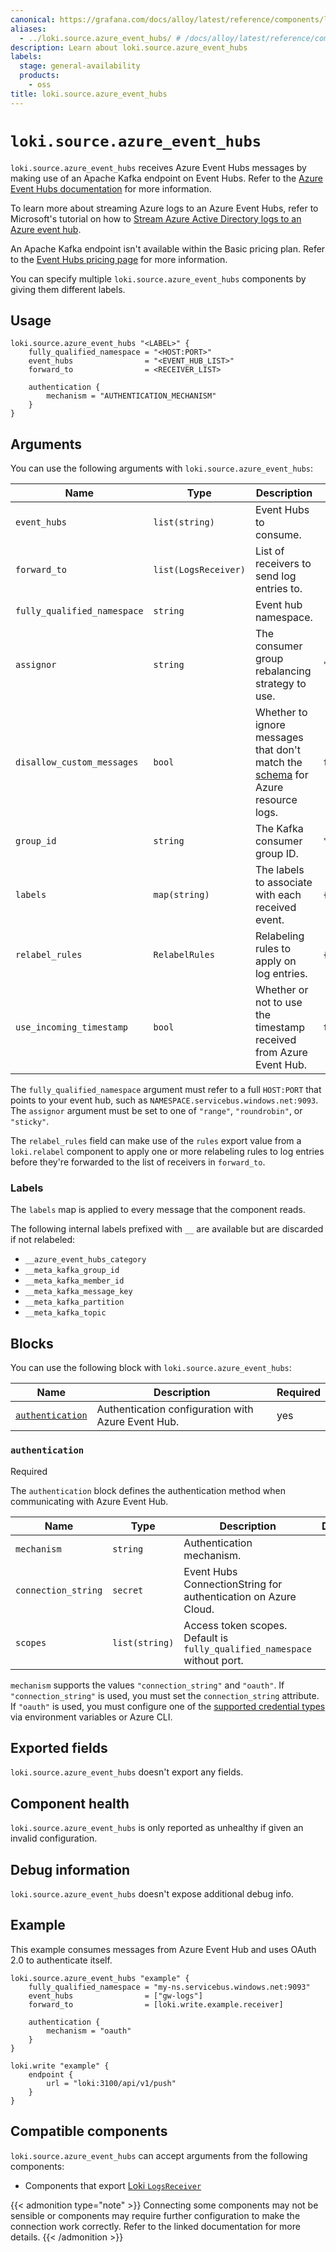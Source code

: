 ```yaml
---
canonical: https://grafana.com/docs/alloy/latest/reference/components/loki/loki.source.azure_event_hubs/
aliases:
  - ../loki.source.azure_event_hubs/ # /docs/alloy/latest/reference/components/loki.source.azure_event_hubs/
description: Learn about loki.source.azure_event_hubs
labels:
  stage: general-availability
  products:
    - oss
title: loki.source.azure_event_hubs
---
```


# `loki.source.azure_event_hubs`

`loki.source.azure_event_hubs` receives Azure Event Hubs messages by making use of an Apache Kafka endpoint on Event Hubs.
Refer to the [Azure Event Hubs documentation](https://learn.microsoft.com/en-us/azure/event-hubs/azure-event-hubs-kafka-overview) for more information.

To learn more about streaming Azure logs to an Azure Event Hubs, refer to
Microsoft's tutorial on how to [Stream Azure Active Directory logs to an Azure event hub](https://learn.microsoft.com/en-us/azure/active-directory/reports-monitoring/tutorial-azure-monitor-stream-logs-to-event-hub).

An Apache Kafka endpoint isn't available within the Basic pricing plan.
Refer to the [Event Hubs pricing page](https://azure.microsoft.com/en-us/pricing/details/event-hubs/) for more information.

You can specify multiple `loki.source.azure_event_hubs` components by giving them different labels.

## Usage

```alloy
loki.source.azure_event_hubs "<LABEL>" {
    fully_qualified_namespace = "<HOST:PORT>"
    event_hubs                = "<EVENT_HUB_LIST>"
    forward_to                = <RECEIVER_LIST>

    authentication {
        mechanism = "AUTHENTICATION_MECHANISM"
    }
}
```

## Arguments

You can use the following arguments with `loki.source.azure_event_hubs`:

| Name                        | Type                 | Description                                                                         | Default                          | Required |
| --------------------------- | -------------------- | ----------------------------------------------------------------------------------- | -------------------------------- | -------- |
| `event_hubs`                | `list(string)`       | Event Hubs to consume.                                                              |                                  | yes      |
| `forward_to`                | `list(LogsReceiver)` | List of receivers to send log entries to.                                           |                                  | yes      |
| `fully_qualified_namespace` | `string`             | Event hub namespace.                                                                |                                  | yes      |
| `assignor`                  | `string`             | The consumer group rebalancing strategy to use.                                     | `"range"`                        | no       |
| `disallow_custom_messages`  | `bool`               | Whether to ignore messages that don't match the [schema][] for Azure resource logs. | `false`                          | no       |
| `group_id`                  | `string`             | The Kafka consumer group ID.                                                        | `"loki.source.azure_event_hubs"` | no       |
| `labels`                    | `map(string)`        | The labels to associate with each received event.                                   | `{}`                             | no       |
| `relabel_rules`             | `RelabelRules`       | Relabeling rules to apply on log entries.                                           | `{}`                             | no       |
| `use_incoming_timestamp`    | `bool`               | Whether or not to use the timestamp received from Azure Event Hub.                  | `false`                          | no       |

The `fully_qualified_namespace` argument must refer to a full `HOST:PORT` that points to your event hub, such as `NAMESPACE.servicebus.windows.net:9093`.
The `assignor` argument must be set to one of `"range"`, `"roundrobin"`, or `"sticky"`.

The `relabel_rules` field can make use of the `rules` export value from a
`loki.relabel` component to apply one or more relabeling rules to log entries
before they're forwarded to the list of receivers in `forward_to`.

[schema]: https://learn.microsoft.com/en-us/azure/azure-monitor/essentials/resource-logs-schema

### Labels

The `labels` map is applied to every message that the component reads.

The following internal labels prefixed with `__` are available but are discarded if not relabeled:

- `__azure_event_hubs_category`
- `__meta_kafka_group_id`
- `__meta_kafka_member_id`
- `__meta_kafka_message_key`
- `__meta_kafka_partition`
- `__meta_kafka_topic`

## Blocks

You can use the following block with `loki.source.azure_event_hubs`:

| Name                               | Description                                        | Required |
| ---------------------------------- | -------------------------------------------------- | -------- |
| [`authentication`][authentication] | Authentication configuration with Azure Event Hub. | yes      |

[authentication]: #authentication

### `authentication`

<span class="badge docs-labels__stage docs-labels__item">Required</span>

The `authentication` block defines the authentication method when communicating with Azure Event Hub.

| Name                | Type           | Description                                                               | Default | Required |
| ------------------- | -------------- | ------------------------------------------------------------------------- | ------- | -------- |
| `mechanism`         | `string`       | Authentication mechanism.                                                 |         | yes      |
| `connection_string` | `secret`       | Event Hubs ConnectionString for authentication on Azure Cloud.            |         | no       |
| `scopes`            | `list(string)` | Access token scopes. Default is `fully_qualified_namespace` without port. |         | no       |

`mechanism` supports the values `"connection_string"` and `"oauth"`.
If `"connection_string"` is used, you must set the `connection_string` attribute.
If `"oauth"` is used, you must configure one of the [supported credential types](https://github.com/Azure/azure-sdk-for-go/blob/main/sdk/azidentity/README.md#credential-types) via environment variables or Azure CLI.

## Exported fields

`loki.source.azure_event_hubs` doesn't export any fields.

## Component health

`loki.source.azure_event_hubs` is only reported as unhealthy if given an invalid configuration.

## Debug information

`loki.source.azure_event_hubs` doesn't expose additional debug info.

## Example

This example consumes messages from Azure Event Hub and uses OAuth 2.0 to authenticate itself.

```alloy
loki.source.azure_event_hubs "example" {
    fully_qualified_namespace = "my-ns.servicebus.windows.net:9093"
    event_hubs                = ["gw-logs"]
    forward_to                = [loki.write.example.receiver]

    authentication {
        mechanism = "oauth"
    }
}

loki.write "example" {
    endpoint {
        url = "loki:3100/api/v1/push"
    }
}
```

<!-- START GENERATED COMPATIBLE COMPONENTS -->

## Compatible components

`loki.source.azure_event_hubs` can accept arguments from the following components:

- Components that export [Loki `LogsReceiver`](../../../compatibility/#loki-logsreceiver-exporters)

{{< admonition type="note" >}}
Connecting some components may not be sensible or components may require further configuration to make the connection work correctly.
Refer to the linked documentation for more details.
{{< /admonition >}}

<!-- END GENERATED COMPATIBLE COMPONENTS -->
